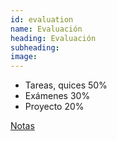 ```yaml
---
id: evaluation
name: Evaluación
heading: Evaluación
subheading: 
image: 
---
```


* Tareas, quices 50%
* Exámenes 30%
* Proyecto 20%

[Notas](https://docs.google.com/spreadsheets/d/1d236QhFA6cH0XkwZsXwtVSGCOHgI0gIN08tXSVqPydA/edit?usp=sharing)